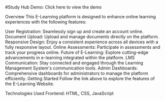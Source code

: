#Study Hub
Demo: Click here to view the demo

Overview
This E-Learning platform is designed to enhance online learning experiences with the following features:

User Registration: Seamlessly sign up and create an account online.
Document Upload: Upload and manage documents directly on the platform.
Responsive Design: Enjoy a consistent experience across all devices with a fully responsive layout.
Online Assessments: Participate in assessments and track your progress online.
Future of E-Learning: Explore cutting-edge advancements in e-learning integrated within the platform.
LMS Communication: Stay connected and engaged through the Learning Management System's communication tools.
Admin Dashboards: Comprehensive dashboards for administrators to manage the platform efficiently.
Getting Started
Follow the link above to explore the features of the E-Learning Website.

Technologies Used
Frontend: HTML, CSS, JavaScript
